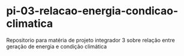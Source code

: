 # pi-03-relacao-energia-condicao-climatica
Repositorio para matéria de projeto integrador 3 sobre relação entre geração de energia e condição climática
